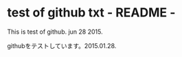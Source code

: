 # test of github txt -  README  -

This is test of github.  jun 28 2015. 

githubをテストしています。2015.01.28.


